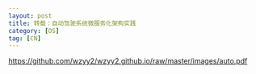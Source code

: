 ```yaml
---
layout: post
title: 转载：自动驾驶系统微服务化架构实践
category: [OS]
tag: [CN]
---
```


https://github.com/wzyy2/wzyy2.github.io/raw/master/images/auto.pdf
